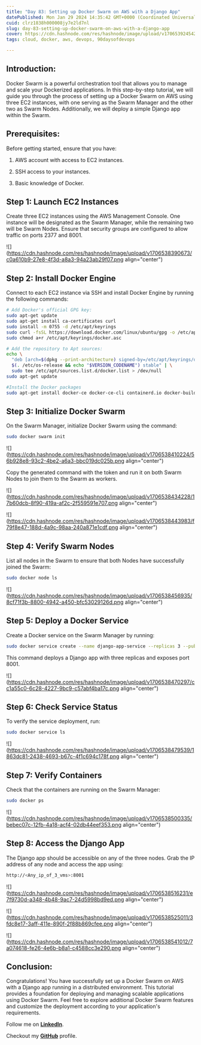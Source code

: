 ```yaml
---
title: "Day 83: Setting up Docker Swarm on AWS with a Django App"
datePublished: Mon Jan 29 2024 14:35:42 GMT+0000 (Coordinated Universal Time)
cuid: clrz1838h000008jy7e2ld7nl
slug: day-83-setting-up-docker-swarm-on-aws-with-a-django-app
cover: https://cdn.hashnode.com/res/hashnode/image/upload/v1706539245420/9b8ee934-0337-4759-96fd-4716bf50a1d1.png
tags: cloud, docker, aws, devops, 90daysofdevops

---
```


## Introduction:

Docker Swarm is a powerful orchestration tool that allows you to manage and scale your Dockerized applications. In this step-by-step tutorial, we will guide you through the process of setting up a Docker Swarm on AWS using three EC2 instances, with one serving as the Swarm Manager and the other two as Swarm Nodes. Additionally, we will deploy a simple Django app within the Swarm.

## Prerequisites:

Before getting started, ensure that you have:

1. AWS account with access to EC2 instances.
    
2. SSH access to your instances.
    
3. Basic knowledge of Docker.
    

## Step 1: Launch EC2 Instances

Create three EC2 instances using the AWS Management Console. One instance will be designated as the Swarm Manager, while the remaining two will be Swarm Nodes. Ensure that security groups are configured to allow traffic on ports 2377 and 8001.

![](https://cdn.hashnode.com/res/hashnode/image/upload/v1706538390673/c0a610b9-27e8-4f3d-a8a3-94a23ab29f07.png align="center")

## Step 2: Install Docker Engine

Connect to each EC2 instance via SSH and install Docker Engine by running the following commands:

```bash
# Add Docker's official GPG key:
sudo apt-get update
sudo apt-get install ca-certificates curl
sudo install -m 0755 -d /etc/apt/keyrings
sudo curl -fsSL https://download.docker.com/linux/ubuntu/gpg -o /etc/apt/keyrings/docker.asc
sudo chmod a+r /etc/apt/keyrings/docker.asc

# Add the repository to Apt sources:
echo \
  "deb [arch=$(dpkg --print-architecture) signed-by=/etc/apt/keyrings/docker.asc] https://download.docker.com/linux/ubuntu \
  $(. /etc/os-release && echo "$VERSION_CODENAME") stable" | \
  sudo tee /etc/apt/sources.list.d/docker.list > /dev/null
sudo apt-get update

#Install the Docker packages
sudo apt-get install docker-ce docker-ce-cli containerd.io docker-buildx-plugin docker-compose-plugin
```

## Step 3: Initialize Docker Swarm

On the Swarm Manager, initialize Docker Swarm using the command:

```bash
sudo docker swarm init
```

![](https://cdn.hashnode.com/res/hashnode/image/upload/v1706538410224/56b928e8-93c2-4be2-a6a3-bbc019dc025b.png align="center")

Copy the generated command with the token and run it on both Swarm Nodes to join them to the Swarm as workers.

![](https://cdn.hashnode.com/res/hashnode/image/upload/v1706538434228/17b60dcb-8f90-419a-af2c-2f559591e707.png align="center")

![](https://cdn.hashnode.com/res/hashnode/image/upload/v1706538443983/f79f8e47-188d-4a9c-98aa-240a871e1cdf.png align="center")

## Step 4: Verify Swarm Nodes

List all nodes in the Swarm to ensure that both Nodes have successfully joined the Swarm:

```bash
sudo docker node ls
```

![](https://cdn.hashnode.com/res/hashnode/image/upload/v1706538456935/8cf71f3b-8800-4942-a450-bfc53029126d.png align="center")

## Step 5: Deploy a Docker Service

Create a Docker service on the Swarm Manager by running:

```bash
sudo docker service create --name django-app-service --replicas 3 --publish 8001:8001 trainwithshubham/react-django-app:latest
```

This command deploys a Django app with three replicas and exposes port 8001.

![](https://cdn.hashnode.com/res/hashnode/image/upload/v1706538470297/cc1a55c0-6c28-4227-9bc9-c57abf4ba17c.png align="center")

## Step 6: Check Service Status

To verify the service deployment, run:

```bash
sudo docker service ls
```

![](https://cdn.hashnode.com/res/hashnode/image/upload/v1706538479539/1863dc81-2438-4693-b67c-4f1c694c178f.png align="center")

## Step 7: Verify Containers

Check that the containers are running on the Swarm Manager:

```bash
sudo docker ps
```

![](https://cdn.hashnode.com/res/hashnode/image/upload/v1706538500335/bebec07c-12fb-4a18-acf4-02db44eef353.png align="center")

## Step 8: Access the Django App

The Django app should be accessible on any of the three nodes. Grab the IP address of any node and access the app using:

```bash
http://<Any_ip_of_3_vms>:8001
```

![](https://cdn.hashnode.com/res/hashnode/image/upload/v1706538516231/e7f9730d-a348-4b48-9ac7-24d5998bd9ed.png align="center")

![](https://cdn.hashnode.com/res/hashnode/image/upload/v1706538525011/3fdc8e17-3aff-411e-890f-2f88b869cfee.png align="center")

![](https://cdn.hashnode.com/res/hashnode/image/upload/v1706538541012/7a074618-fe26-4e6b-b8a1-c4588cc3e290.png align="center")

## Conclusion:

Congratulations! You have successfully set up a Docker Swarm on AWS with a Django app running in a distributed environment. This tutorial provides a foundation for deploying and managing scalable applications using Docker Swarm. Feel free to explore additional Docker Swarm features and customize the deployment according to your application's requirements.

Follow me on [**LinkedIn**](https://www.linkedin.com/in/arjunmenon-devops/).

Checkout my [**GitHub**](https://github.com/ArjunMnn) profile.